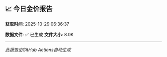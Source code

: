 ## 📈 今日金价报告

**获取时间**: 2025-10-29 06:36:37

**数据文件**: ✅ 已生成
**文件大小**: 8.0K

---
*此报告由GitHub Actions自动生成*
